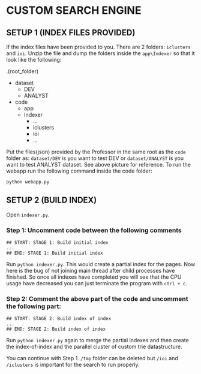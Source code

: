 # CUSTOM SEARCH ENGINE
## SETUP 1 (INDEX FILES PROVIDED)
If the index files have been provided to you. There are 2 folders: `iclusters`  and `ioi`. Unzip the file and dump the folders inside the `app\Indexer` so that it look like the following:

.(root_folder)
- dataset
    - DEV
    - ANALYST
- code
    - app
    - Indexer
        - ...
        - iclusters
        - ioi
        - ...

Put the files(json) provided by the Professor in the same root as the `code` folder as: `dataset/DEV` is you want to test DEV or `dataset/ANALYST` is you want to test ANALYST dataset. See above picture for reference. To run the webapp run the following command inside the code folder:

`python webapp.py`

## SETUP 2 (BUILD INDEX)
Open `indexer.py`.

### Step 1: Uncomment code between the following comments
```
## START: STAGE 1: Build initial index
...
## END: STAGE 1: Build initial index
```
Run `python indexer.py`. This would create a partial index for the pages. Now here is the bug of not joining main thread after child processes have finished. So once all indexes have completed you will see that the CPU usage have decreased you can just terminate the program with `ctrl + c`.

### Step 2: Comment the above part of the code and uncomment the following part:
```
## START: STAGE 2: Build index of index
...
## END: STAGE 2: Build index of index
```
Run `python indexer.py` again to merge the partial indexes and then create the index-of-index and the parallel cluster of custom trie datastructure.

You can continue with Step 1. `/tmp` folder can be deleted but `/ioi`  and `/iclusters` is important for the search to run properly.
